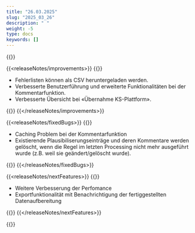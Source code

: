 ```yaml
---
title: "26.03.2025" 
slug: "2025_03_26" 
description: " "
weight: -5
type: docs
keywords: []
---
```


{{<releaseNotes>}}

{{<releaseNotes/improvements>}}
{{<markdown>}}

- Fehlerlisten können als CSV heruntergeladen werden.
- Verbesserte Benutzerführung und erweiterte Funktionalitäten bei der Kommentarfunktion.
- Verbesserte Übersicht bei «Übernahme KS-Plattform».

{{</markdown>}}
{{</releaseNotes/improvements>}}

{{<releaseNotes/fixedBugs>}}
{{<markdown>}}

- Caching Problem bei der Kommentarfunktion
- Existierende Plausibiliserungseinträge und deren Kommentare werden gelöscht, wenn die Regel im letzten Processing nicht mehr ausgeführt wurde (z.B. weil sie geändert/gelöscht wurde).

{{</markdown>}}
{{</releaseNotes/fixedBugs>}}

{{<releaseNotes/nextFeatures>}}
{{<markdown>}}

- Weitere Verbesserung der Perfomance
- Exportfunktionalität mit Benachrichtigung der fertiggestellten Datenaufbereitung

{{</markdown>}}
{{</releaseNotes/nextFeatures>}}

{{</releaseNotes>}}

